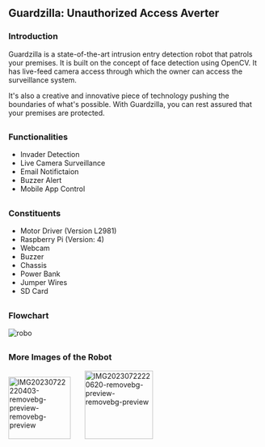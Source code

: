 <h2>Guardzilla: Unauthorized Access Averter</h2>
<h3>Introduction</h3>
Guardzilla is a state-of-the-art intrusion entry detection robot that patrols your premises. It is built on the concept of face detection using OpenCV. It has live-feed camera access through which the owner can access the surveillance system.
<p>It's also a creative and innovative piece of technology pushing the boundaries of what's possible. With Guardzilla, you can rest assured that your premises are protected.</p>

## <h3>Functionalities</h3>
<ul>
  <li>Invader Detection</li>
  <li>Live Camera Surveillance</li>
  <li>Email Notifictaion</li>
  <li>Buzzer Alert</li>
  <li>Mobile App Control</li>
</ul>

## <h3>Constituents</h3>
<ul>
  <li>Motor Driver (Version L2981)</li>
  <li>Raspberry Pi (Version: 4)</li>
  <li>Webcam</li>
  <li>Buzzer</li>
  <li>Chassis</li>
  <li>Power Bank</li>
  <li>Jumper Wires</li>
  <li>SD Card</li>
</ul>

## <h3>Flowchart</h3>
![robo](https://github.com/annapoorna-a-k/Guardzilla_Unauthorized-Access-Averter/assets/98168268/551c0c50-6391-48b1-a687-1a206cfa2b81)

## <h3>More Images of the Robot</h3>


<img width="123" alt="IMG20230722220403-removebg-preview-removebg-preview" src="https://github.com/annapoorna-a-k/Guardzilla_Unauthorized-Access-Averter/assets/98168268/59819453-d3ba-47c6-8725-eb1ee305eb3b">
&nbsp; &nbsp;
&nbsp;

<img width="135" alt="IMG20230722220620-removebg-preview-removebg-preview" src="https://github.com/annapoorna-a-k/Guardzilla_Unauthorized-Access-Averter/assets/98168268/8f18702f-891c-460f-8c7e-c8ab20aeea94">

